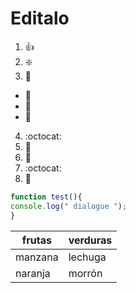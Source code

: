 # Editalo

1. :+1:
2. ❇️
3. 🐫
 * 🎉
 * 🚀
 * 🤘
4. :octocat:
5. 🌟
6. 🐙
7. :octocat:
8. 🦋   

```javascript
function test(){
console.log(" dialogue ");
}
```

frutas | verduras
-------|----------
manzana | lechuga
naranja | morrón
